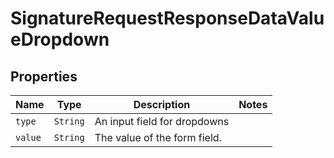 

# SignatureRequestResponseDataValueDropdown



## Properties

Name | Type | Description | Notes
------------ | ------------- | ------------- | -------------
| `type` | ```String``` |  An input field for dropdowns  |  |
| `value` | ```String``` |  The value of the form field.  |  |



